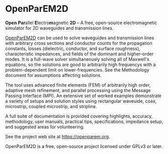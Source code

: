 # OpenParEM2D
**Open** **Par**allel **E**lectro**m**agnetic **2D** – A free, open-source electromagnetic simulator for 2D waveguides and transmission lines.

[OpenParEM2D](https://openparem.org) can be used to solve waveguides and transmission lines with arbitrary cross sections and conductor counts for the propagation constants, losses (dielectric, conductor, and surface roughness), characteristic impedances, and fields of the dominant and higher-order modes.  It is a full-wave solver simultaneously solving all of Maxwell's equations, so the solutions are good to arbitrarily high frequencys with a problem-dependent limit on lower-frequencies.  See the Methodology document for assumptions affecting solutions.

The tool uses advanced finite elements (FEM) of arbitrarily high order, adaptive mesh refinement, and parallel processing using the Message Passing Interface (MPI).  An extensive set of worked examples demonstrate a variety of setups and solution styles using rectangular waveuide, coax, microstrip, coupled microstrip, and stripline.

A full suite of documentation is provided covering highlights, accuracy, methodology, user manuals, practical tips, specifications, impedance setup, and suggested areas for volunteering.

See the project web site at https://openparem.org.

OpenParEM2D is a free, open-source project licensed under GPLv3 or later.
